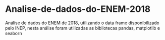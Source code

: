 # Analise-de-dados-do-ENEM-2018
Análise de dados do ENEM de 2018, utilizando o data frame disponibilizado pelo INEP, nesta análise foram utilizadas as bibliotecas pandas, matplotlib e seaborn
